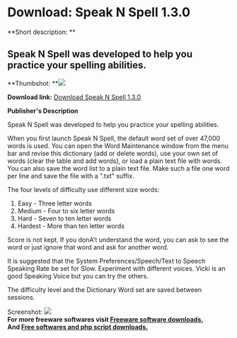 # Download: Speak N Spell 1.3.0

**Short description: **

## Speak N Spell was developed to help you practice your spelling abilities.

  
**Thumbshot: **![](http://www.freewarefiles.com/screenshot/speakandspell_md.gif)   
  
**Download link:** [Download Speak N Spell 1.3.0](http://freesoftwares.boysofts.com/Speak-N-Spell_program_44426.html)  
  

**Publisher's Description**  
  

Speak N Spell was developed to help you practice your spelling abilities.

When you first launch Speak N Spell, the default word set of over 47,000 words
is used. You can open the Word Maintenance window from the menu bar and revise
this dictionary (add or delete words), use your own set of words (clear the
table and add words), or load a plain text file with words. You can also save
the word list to a plain text file. Make such a file one word per line and
save the file with a ".txt" suffix.

The four levels of difficulty use different size words:

  1. Easy - Three letter words 
  2. Medium - Four to six letter words 
  3. Hard - Seven to ten letter words 
  4. Hardest - More than ten letter words 

Score is not kept. If you donA't understand the word, you can ask to see the
word or just ignore that word and ask for another word.

It is suggested that the System Preferences/Speech/Text to Speech Speaking
Rate be set for Slow. Experiment with different voices. Vicki is an good
Speaking Voice but you can try the others.

The difficulty level and the Dictionary Word set are saved between sessions.

  
  
Screenshot: ![](http://www.freewarefiles.com/screenshot/speakandspell.gif)  
**For more freeware softwares visit [Freeware software downloads.](http://freesoftwares.boysofts.com/)**   
**And [Free softwares and php script downloads.](http://www.boysofts.com/)**

